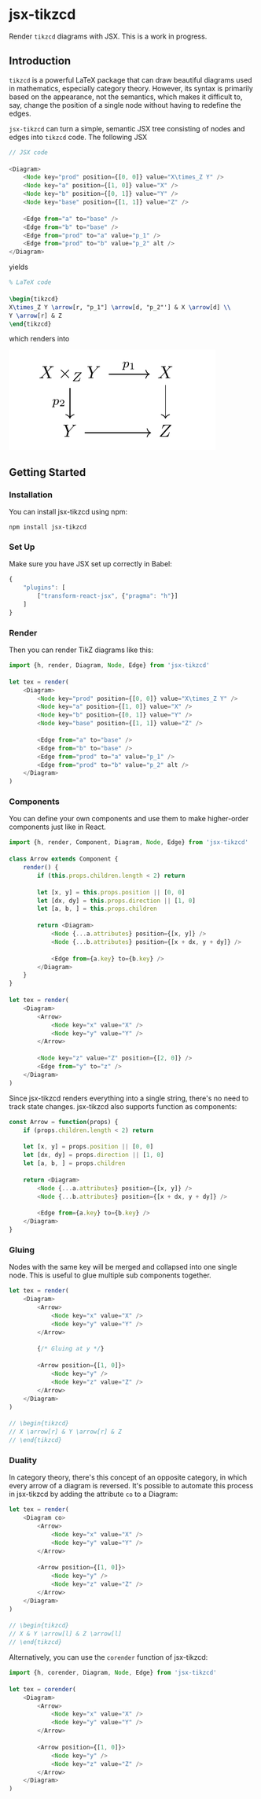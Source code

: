 # jsx-tikzcd

Render `tikzcd` diagrams with JSX. This is a work in progress.

## Introduction

`tikzcd` is a powerful LaTeX package that can draw beautiful diagrams used in mathematics, especially category theory. However, its syntax is primarily based on the appearance, not the semantics, which makes it difficult to, say, change the position of a single node without having to redefine the edges.

`jsx-tikzcd` can turn a simple, semantic JSX tree consisting of nodes and edges into `tikzcd` code. The following JSX

~~~js
// JSX code

<Diagram>
    <Node key="prod" position={[0, 0]} value="X\times_Z Y" />
    <Node key="a" position={[1, 0]} value="X" />
    <Node key="b" position={[0, 1]} value="Y" />
    <Node key="base" position={[1, 1]} value="Z" />

    <Edge from="a" to="base" />
    <Edge from="b" to="base" />
    <Edge from="prod" to="a" value="p_1" />
    <Edge from="prod" to="b" value="p_2" alt />
</Diagram>
~~~

yields

~~~latex
% LaTeX code

\begin{tikzcd}
X\times_Z Y \arrow[r, "p_1"] \arrow[d, "p_2"'] & X \arrow[d] \\
Y \arrow[r] & Z
\end{tikzcd}
~~~

which renders into

![Demo](./demo.png)

## Getting Started

### Installation

You can install jsx-tikzcd using npm:

~~~
npm install jsx-tikzcd
~~~

### Set Up

Make sure you have JSX set up correctly in Babel:

~~~js
{
    "plugins": [
        ["transform-react-jsx", {"pragma": "h"}]
    ]
}
~~~

### Render

Then you can render TikZ diagrams like this:

~~~js
import {h, render, Diagram, Node, Edge} from 'jsx-tikzcd'

let tex = render(
    <Diagram>
        <Node key="prod" position={[0, 0]} value="X\times_Z Y" />
        <Node key="a" position={[1, 0]} value="X" />
        <Node key="b" position={[0, 1]} value="Y" />
        <Node key="base" position={[1, 1]} value="Z" />

        <Edge from="a" to="base" />
        <Edge from="b" to="base" />
        <Edge from="prod" to="a" value="p_1" />
        <Edge from="prod" to="b" value="p_2" alt />
    </Diagram>
)
~~~

### Components

You can define your own components and use them to make higher-order components just like in React.

~~~js
import {h, render, Component, Diagram, Node, Edge} from 'jsx-tikzcd'

class Arrow extends Component {
    render() {
        if (this.props.children.length < 2) return

        let [x, y] = this.props.position || [0, 0]
        let [dx, dy] = this.props.direction || [1, 0]
        let [a, b, ] = this.props.children

        return <Diagram>
            <Node {...a.attributes} position={[x, y]} />
            <Node {...b.attributes} position={[x + dx, y + dy]} />

            <Edge from={a.key} to={b.key} />
        </Diagram>
    }
}

let tex = render(
    <Diagram>
        <Arrow>
            <Node key="x" value="X" />
            <Node key="y" value="Y" />
        </Arrow>

        <Node key="z" value="Z" position={[2, 0]} />
        <Edge from="y" to="z" />
    </Diagram>
)
~~~

Since jsx-tikzcd renders everything into a single string, there's no need to track state changes. jsx-tikzcd also supports function as components:

~~~js
const Arrow = function(props) {
    if (props.children.length < 2) return

    let [x, y] = props.position || [0, 0]
    let [dx, dy] = props.direction || [1, 0]
    let [a, b, ] = props.children

    return <Diagram>
        <Node {...a.attributes} position={[x, y]} />
        <Node {...b.attributes} position={[x + dx, y + dy]} />

        <Edge from={a.key} to={b.key} />
    </Diagram>
}
~~~

### Gluing

Nodes with the same key will be merged and collapsed into one single node. This is useful to glue multiple sub components together.

~~~js
let tex = render(
    <Diagram>
        <Arrow>
            <Node key="x" value="X" />
            <Node key="y" value="Y" />
        </Arrow>

        {/* Gluing at y */}

        <Arrow position={[1, 0]}>
            <Node key="y" />
            <Node key="z" value="Z" />
        </Arrow>
    </Diagram>
)

// \begin{tikzcd}
// X \arrow[r] & Y \arrow[r] & Z
// \end{tikzcd}
~~~

### Duality

In category theory, there's this concept of an opposite category, in which every arrow of a diagram is reversed. It's possible to automate this process in jsx-tikzcd by adding the attribute `co` to a Diagram:

~~~js
let tex = render(
    <Diagram co>
        <Arrow>
            <Node key="x" value="X" />
            <Node key="y" value="Y" />
        </Arrow>

        <Arrow position={[1, 0]}>
            <Node key="y" />
            <Node key="z" value="Z" />
        </Arrow>
    </Diagram>
)

// \begin{tikzcd}
// X & Y \arrow[l] & Z \arrow[l]
// \end{tikzcd}
~~~

Alternatively, you can use the `corender` function of jsx-tikzcd:

~~~js
import {h, corender, Diagram, Node, Edge} from 'jsx-tikzcd'

let tex = corender(
    <Diagram>
        <Arrow>
            <Node key="x" value="X" />
            <Node key="y" value="Y" />
        </Arrow>

        <Arrow position={[1, 0]}>
            <Node key="y" />
            <Node key="z" value="Z" />
        </Arrow>
    </Diagram>
)
~~~
